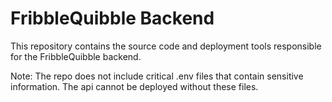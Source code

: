 # FribbleQuibble Backend
This repository contains the source code and deployment tools responsible for the FribbleQuibble backend.

Note: The repo does not include critical .env files that contain sensitive information. The api cannot be deployed without these files.
